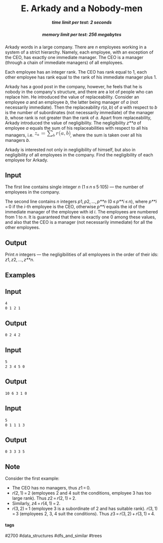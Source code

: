 <h1 style='text-align: center;'> E. Arkady and a Nobody-men</h1>

<h5 style='text-align: center;'>time limit per test: 2 seconds</h5>
<h5 style='text-align: center;'>memory limit per test: 256 megabytes</h5>

Arkady words in a large company. There are *n* employees working in a system of a strict hierarchy. Namely, each employee, with an exception of the CEO, has exactly one immediate manager. The CEO is a manager (through a chain of immediate managers) of all employees.

Each employee has an integer rank. The CEO has rank equal to 1, each other employee has rank equal to the rank of his immediate manager plus 1.

Arkady has a good post in the company, however, he feels that he is nobody in the company's structure, and there are a lot of people who can replace him. He introduced the value of replaceability. Consider an employee *a* and an employee *b*, the latter being manager of *a* (not necessarily immediate). Then the replaceability *r*(*a*, *b*) of *a* with respect to *b* is the number of subordinates (not necessarily immediate) of the manager *b*, whose rank is not greater than the rank of *a*. Apart from replaceability, Arkady introduced the value of negligibility. The negligibility *z**a* of employee *a* equals the sum of his replaceabilities with respect to all his managers, i.e. ![](images/c9b51304b26642c1d07806425b6214f5b99f782b.png), where the sum is taken over all his managers *b*.

Arkady is interested not only in negligibility of himself, but also in negligibility of all employees in the company. Find the negligibility of each employee for Arkady.

## Input

The first line contains single integer *n* (1 ≤ *n* ≤ 5·105) — the number of employees in the company.

The second line contains *n* integers *p*1, *p*2, ..., *p**n* (0 ≤ *p**i* ≤ *n*), where *p**i* = 0 if the *i*-th employee is the CEO, otherwise *p**i* equals the id of the immediate manager of the employee with id *i*. The employees are numbered from 1 to *n*. It is guaranteed that there is exactly one 0 among these values, and also that the CEO is a manager (not necessarily immediate) for all the other employees.

## Output

Print *n* integers — the negligibilities of all employees in the order of their ids: *z*1, *z*2, ..., *z**n*.

## Examples

## Input


```
4  
0 1 2 1  

```
## Output


```
0 2 4 2   

```
## Input


```
5  
2 3 4 5 0  

```
## Output


```
10 6 3 1 0   

```
## Input


```
5  
0 1 1 1 3  

```
## Output


```
0 3 3 3 5   

```
## Note

Consider the first example: 

* The CEO has no managers, thus *z*1 = 0.
* *r*(2, 1) = 2 (employees 2 and 4 suit the conditions, employee 3 has too large rank). Thus *z*2 = *r*(2, 1) = 2.
* Similarly, *z*4 = *r*(4, 1) = 2.
* *r*(3, 2) = 1 (employee 3 is a subordinate of 2 and has suitable rank). *r*(3, 1) = 3 (employees 2, 3, 4 suit the conditions). Thus *z*3 = *r*(3, 2) + *r*(3, 1) = 4.


#### tags 

#2700 #data_structures #dfs_and_similar #trees 